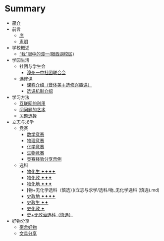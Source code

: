 # Summary

* [简介](README.md)
* 前言
    * [序](序言与目录/前言.md)
    * [声明](序言与目录/声明.md)
* 学校概述
    * [“我”眼中的漳一(限西湖校区)](学校概述/“我”眼中的漳一（限西湖校区）.md)
* 学园生活
    * 社团与学生会
        * [漳州一中社团联合会](学园生活/社团与学生会/漳州一中社团联合会.md)
    * 选修课
        * [课程介绍（音体美＋选修兴趣课）](学园生活/选修课/课程介绍（音体美＋选修兴趣课）.md)
        * [选课机制介绍](学园生活/选修课/选课机制介绍.md)
* 学习方法
    * [互联网的利用](学习方法/互联网的利用.md)
    * [问问题的艺术](学习方法/问问题的艺术.md)
    * [习题选择](学习方法/习题选择.md)
* 立志与求学
    * 竞赛
        * [数学竞赛](立志与求学/竞赛/数学竞赛.md)
        * [物理竞赛](立志与求学/竞赛/物理竞赛.md)
        * [化学竞赛](立志与求学/竞赛/化学竞赛.md)
        * [生物竞赛](立志与求学/竞赛/生物竞赛.md)
        * [竞赛经验分享示例](立志与求学/竞赛/竞赛经验分享示例.md)
    * 选科
        * [物化生 ✦✦✦✦](立志与求学/选科/物化生.md)
        * [物化政 ✦✦✦](立志与求学/选科/物化政.md)
        * [物化地 ✦✦✦](立志与求学/选科/物化地.md)
        * [物+无化学选科（慎选）](立志与求学/选科/物_无化学选科 (慎选).md)
        * [史政地 ✦✦✦✦](立志与求学/选科/史政地.md)
        * [史政生 ✦✦](立志与求学/选科/史政生.md)
        * [史化政 ✦](E:\Project\Guide\立志与求学\选科\史化政.md)
        * [史+无政治选科（慎选）](立志与求学/选科/史_无政治选科(慎选).md)
* 好物分享
    * [宿舍好物](好物分享/宿舍好物.md)
    * [文具分享](好物分享/文具分享.md)

